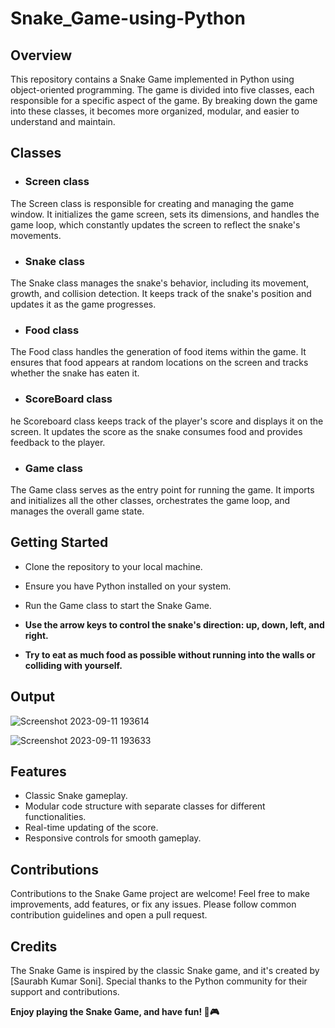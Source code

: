 # Snake_Game-using-Python

## Overview
This repository contains a Snake Game implemented in Python using object-oriented programming. 
The game is divided into five classes, each responsible for a specific aspect of the game. 
By breaking down the game into these classes, it becomes more organized, modular, and easier to understand and maintain.

## Classes
* ### Screen class
The Screen class is responsible for creating and managing the game window. It initializes the game screen, 
sets its dimensions, and handles the game loop, which constantly updates the screen to reflect the snake's movements.

* ### Snake class
The Snake class manages the snake's behavior, including its movement, growth, and collision detection. It keeps track of the snake's position and updates it as the game progresses.

* ### Food class
The Food class handles the generation of food items within the game. It ensures that food appears at random locations on the screen and tracks whether the snake has eaten it.

* ### ScoreBoard class
he Scoreboard class keeps track of the player's score and displays it on the screen. It updates the score as the snake consumes food and provides feedback to the player.

* ### Game class
The Game class serves as the entry point for running the game. It imports and initializes all the other classes, orchestrates the game loop, and manages the overall game state.

## Getting Started
* Clone the repository to your local machine.
* Ensure you have Python installed on your system.
* Run the Game class to start the Snake Game.

* **Use the arrow keys to control the snake's direction: up, down, left, and right.**
* **Try to eat as much food as possible without running into the walls or colliding with yourself.**

## Output
![Screenshot 2023-09-11 193614](https://github.com/Saurabh6912/Snake_Game-using-Python/assets/135308872/2a7589b8-02ff-41d3-9b84-f736787122d7)


![Screenshot 2023-09-11 193633](https://github.com/Saurabh6912/Snake_Game-using-Python/assets/135308872/a6f98514-1509-443a-b0a3-48be977e6cad)

## Features
* Classic Snake gameplay.
* Modular code structure with separate classes for different functionalities.
* Real-time updating of the score.
* Responsive controls for smooth gameplay.

## Contributions
Contributions to the Snake Game project are welcome! Feel free to make improvements, add features, or fix any issues. Please follow common contribution guidelines and open a pull request.

## Credits
The Snake Game is inspired by the classic Snake game, and it's created by [Saurabh Kumar Soni]. Special thanks to the Python community for their support and contributions.

**Enjoy playing the Snake Game, and have fun! 🐍🎮**

